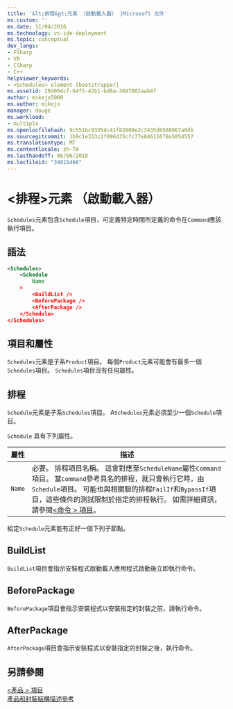 ```yaml
---
title: '&lt;排程&gt;元素 （啟動載入器） |Microsoft 文件'
ms.custom: ''
ms.date: 11/04/2016
ms.technology: vs-ide-deployment
ms.topic: conceptual
dev_langs:
- FSharp
- VB
- CSharp
- C++
helpviewer_keywords:
- <Schedules> element [bootstrapper]
ms.assetid: 28d094cf-64f5-42b1-bd8a-3697082aab4f
author: mikejo5000
ms.author: mikejo
manager: douge
ms.workload:
- multiple
ms.openlocfilehash: 9c551bc9335dc41f82800e2c3435d8508967a6db
ms.sourcegitcommit: 1b9c1e333c2f096d35cfc77e846116f8e5054557
ms.translationtype: MT
ms.contentlocale: zh-TW
ms.lasthandoff: 06/06/2018
ms.locfileid: "34815466"
---
```

# <a name="ltschedulesgt-element-bootstrapper"></a>&lt;排程&gt;元素 （啟動載入器）
`Schedules`元素包含`Schedule`項目，可定義特定時間所定義的命令在`Command`應該執行項目。  
  
## <a name="syntax"></a>語法  
  
```xml
<Schedules>  
    <Schedule  
        Name  
    >  
        <BuildList />  
        <BeforePackage />  
        <AfterPackage />  
    </Schedule>  
</Schedules>  
```  
  
## <a name="elements-and-attributes"></a>項目和屬性  
 `Schedules`元素是子系`Product`項目。 每個`Product`元素可能會有最多一個`Schedules`項目。 `Schedules`項目沒有任何屬性。  
  
## <a name="schedule"></a>排程  
 `Schedule`元素是子系`Schedules`項目。 A`Schedules`元素必須至少一個`Schedule`項目。  
  
 `Schedule` 具有下列屬性。  
  
|屬性|描述|  
|---------------|-----------------|  
|`Name`|必要。 排程項目名稱。 這會對應至`ScheduleName`屬性`Command`項目。 當`Command`參考具名的排程，就只會執行它時，由`Schedule`項目。 可能也與相關聯的排程`FailIf`和`BypassIf`項目，這些條件的測試限制於指定的排程執行。 如需詳細資訊，請參閱[\<命令 > 項目](../deployment/commands-element-bootstrapper.md)。|  
  
 給定`Schedule`元素能有正好一個下列子節點。  
  
## <a name="buildlist"></a>BuildList  
 `BuildList`項目會指示安裝程式啟動載入應用程式啟動後立即執行命令。  
  
## <a name="beforepackage"></a>BeforePackage  
 `BeforePackage`項目會指示安裝程式以安裝指定的封裝之前，請執行命令。  
  
## <a name="afterpackage"></a>AfterPackage  
 `AfterPackage`項目會指示安裝程式以安裝指定的封裝之後，執行命令。  
  
## <a name="see-also"></a>另請參閱  
 [\<產品 > 項目](../deployment/product-element-bootstrapper.md)   
 [產品和封裝結構描述參考](../deployment/product-and-package-schema-reference.md)